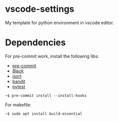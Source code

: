 # vscode-settings

My template for python environment in vscode editor.

# Dependencies

For pre-commit work, install the following libs:

- [pre-commit](https://pre-commit.com/)
- [Black](https://pypi.org/project/black/#:~:text=Black%20is%20the%20uncompromising%20Python,energy%20for%20more%20important%20matters.)
- [isort](https://pypi.org/project/isort/)
- [bandit](https://pypi.org/project/bandit/)
- [pytest](https://pypi.org/project/pytest/)

```
~$ pre-commit install --install-hooks
```


For makefile:

```
~$ sudo apt install build-essential
```